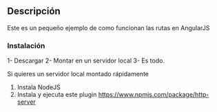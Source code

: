 ## Descripción
Este es un pequeño ejemplo de como funcionan las rutas en AngularJS


### Instalación
1- Descargar
2- Montar en un servidor local
3- Es todo.

Si quieres un servidor local montado rápidamente

1. Instala NodeJS
2. Instala y ejecuta este plugin
https://www.npmjs.com/package/http-server
